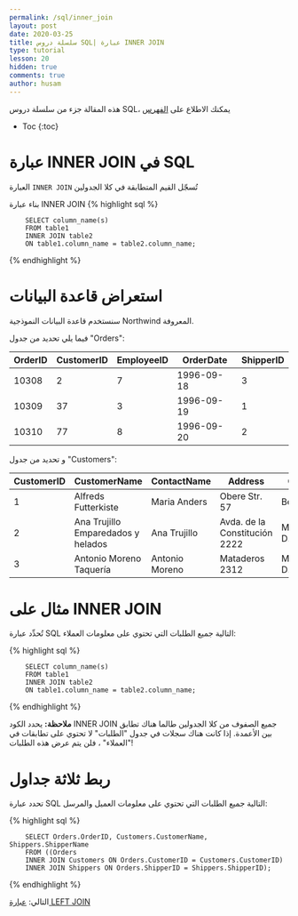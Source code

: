```yaml
---
permalink: /sql/inner_join
layout: post
date: 2020-03-25
title: سلسلة دروس SQL| عبارة INNER JOIN
type: tutorial
lesson: 20
hidden: true
comments: true
author: husam
---
```


هذه المقالة جزء من سلسلة دروس SQL، يمكنك الاطلاع على [الفهرس](intro)

* Toc
{:toc}


# عبارة INNER JOIN في SQL 


العبارة `INNER JOIN` تُسجّل القيم المتطابقة في كلا الجدولين 

بناء عبارة INNER JOIN
{% highlight sql %}

		SELECT column_name(s)
        FROM table1
        INNER JOIN table2
        ON table1.column_name = table2.column_name;

{% endhighlight %}

<amp-img layout="responsive" src="/assets/sql_inner-join.gif" alt="عبارة inner join sql" width="200" height="145"></amp-img>

# استعراض قاعدة البيانات

سنستخدم قاعدة البيانات النموذجية Northwind المعروفة.

فيما يلي تحديد من جدول "Orders":

| OrderID |  	CustomerID |	EmployeeID |	OrderDate |	ShipperID |
| --------- | ------------------- | ------------------ | -------------- | ------------ |
| 10308 |	2 	| 7 |	1996-09-18 |	3 |
| 10309 	| 37 |	3 	| 1996-09-19 	| 1 |
| 10310 |	77 |	8 |	1996-09-20 |	2 |

و تحديد من جدول "Customers":

| CustomerID |	CustomerName |	ContactName |	Address |	City |	PostalCode |	Country |
| ------------- | -------------------------------- | ----------------- | ---------------- | ------ | ------------------- | ------------- | 
| 1 | Alfreds Futterkiste |	Maria Anders |	Obere Str. 57 | 	Berlin  |	12209 | 	Germany |
| 2 |	Ana Trujillo Emparedados y helados |	Ana Trujillo |	Avda. de la Constitución 2222 |	México D.F. |	05021 |	Mexico |
| 3 |	Antonio Moreno Taquería |	Antonio Moreno |	Mataderos 2312 |	México D.F.  | 	05023  | 	Mexico |

# مثال  على INNER JOIN

تُحدِّد عبارة SQL التالية جميع الطلبات التي تحتوي على معلومات العملاء:

{% highlight sql %}

		SELECT column_name(s)
        FROM table1
        INNER JOIN table2
        ON table1.column_name = table2.column_name;

{% endhighlight %}

**ملاحظة:** يحدد الكود INNER JOIN جميع الصفوف من كلا الجدولين طالما هناك تطابق بين الأعمدة. إذا كانت هناك سجلات في جدول "الطلبات" لا تحتوي على تطابقات في "العملاء" ، فلن يتم عرض هذه الطلبات!

# ربط ثلاثة جداول

تحدد عبارة SQL التالية جميع الطلبات التي تحتوي على معلومات العميل والمرسل:

{% highlight sql %}

		SELECT Orders.OrderID, Customers.CustomerName, Shippers.ShipperName
        FROM ((Orders
        INNER JOIN Customers ON Orders.CustomerID = Customers.CustomerID)
        INNER JOIN Shippers ON Orders.ShipperID = Shippers.ShipperID); 

{% endhighlight %}


التالي: [عبارة LEFT JOIN](left_join)

